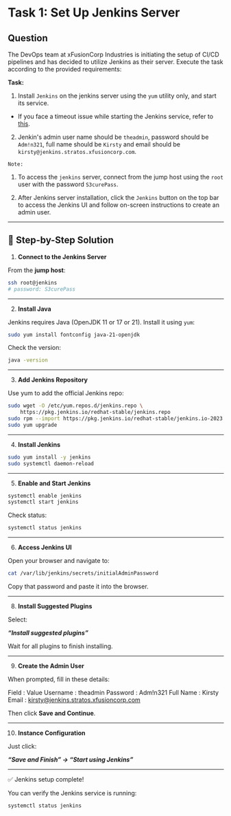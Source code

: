 # Task 1: Set Up Jenkins Server

## Question

The DevOps team at xFusionCorp Industries is initiating the setup of CI/CD pipelines and has decided to utilize Jenkins as their server. Execute the task according to the provided requirements:

**Task:**

1. Install `Jenkins` on the jenkins server using the `yum` utility only, and start its service.

  - If you face a timeout issue while starting the Jenkins service, refer to [this](https://www.jenkins.io/doc/book/system-administration/systemd-services/#starting-services).

2. Jenkin's admin user name should be `theadmin`, password should be `Adm!n321`, full name should be `Kirsty` and email should be `kirsty@jenkins.stratos.xfusioncorp.com`.

`Note:` 

1. To access the `jenkins` server, connect from the jump host using the `root` user with the password `S3curePass`.

2. After Jenkins server installation, click the `Jenkins` button on the top bar to access the Jenkins UI and follow on-screen instructions to create an admin user.

---

## 🧩 Step-by-Step Solution

1. **Connect to the Jenkins Server**

From the **jump host**:

```bash
ssh root@jenkins
# password: S3curePass
```
---

2. **Install Java**

Jenkins requires Java (OpenJDK 11 or 17 or 21). Install it using `yum`:

```bash
sudo yum install fontconfig java-21-openjdk
```
Check the version:

```bash
java -version
```
---

3. **Add Jenkins Repository**

Use yum to add the official Jenkins repo:

```bash
sudo wget -O /etc/yum.repos.d/jenkins.repo \
    https://pkg.jenkins.io/redhat-stable/jenkins.repo
sudo rpm --import https://pkg.jenkins.io/redhat-stable/jenkins.io-2023.key
sudo yum upgrade
```
---

4. **Install Jenkins**

```bash
sudo yum install -y jenkins
sudo systemctl daemon-reload
```
---

5. **Enable and Start Jenkins**

```bash
systemctl enable jenkins
systemctl start jenkins
```
Check status:

```bash
systemctl status jenkins
```
---

6. **Access Jenkins UI**

Open your browser and navigate to:

```bash
cat /var/lib/jenkins/secrets/initialAdminPassword
```
Copy that password and paste it into the browser.

---

8. **Install Suggested Plugins**

Select:

  ***“Install suggested plugins”***

Wait for all plugins to finish installing.

---

9. **Create the Admin User**

When prompted, fill in these details:

Field :	      Value
Username :	  theadmin
Password :	  Adm!n321
Full Name	:   Kirsty
Email :	      kirsty@jenkins.stratos.xfusioncorp.com

Then click **Save and Continue**.

---

10. **Instance Configuration**

Just click:

  ***“Save and Finish” → “Start using Jenkins”***

---

✅ Jenkins setup complete!

You can verify the Jenkins service is running:

```bash
systemctl status jenkins
```